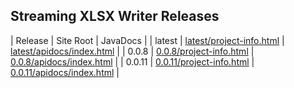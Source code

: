 ## Streaming XLSX Writer Releases

| Release | Site Root | JavaDocs |
| latest | [latest/project-info.html](https://Yaytay.github.io/streaming-xlsx-writer/latest/project-info.html) | [latest/apidocs/index.html](https://Yaytay.github.io/streaming-xlsx-writer/latest/apidocs/index.html) | 
| 0.0.8 | [0.0.8/project-info.html](https://Yaytay.github.io/streaming-xlsx-writer/0.0.8/project-info.html) | [0.0.8/apidocs/index.html](https://Yaytay.github.io/streaming-xlsx-writer/0.0.8/apidocs/index.html) | 
| 0.0.11 | [0.0.11/project-info.html](https://Yaytay.github.io/streaming-xlsx-writer/0.0.11/project-info.html) | [0.0.11/apidocs/index.html](https://Yaytay.github.io/streaming-xlsx-writer/0.0.11/apidocs/index.html) | 
